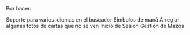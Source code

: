 Por hacer:

Soporte para varios idiomas en el buscador
Simbolos de maná
Arreglar algunas fotos de cartas que no se ven
Inicio de Sesion
Gestión de Mazos
